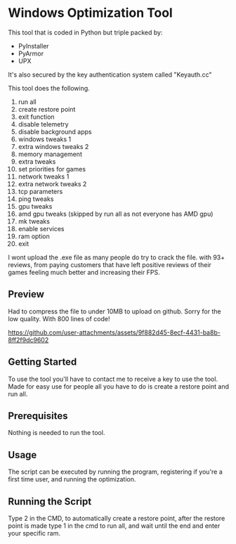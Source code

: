 # Windows Optimization Tool

This tool that is coded in Python but triple packed by:
- PyInstaller
- PyArmor
- UPX

It's also secured by the key authentication system called "Keyauth.cc"

This tool does the following.

1. run all
2. create restore point
3. exit function
4. disable telemetry
5. disable background apps
6. windows tweaks 1
7. extra windows tweaks 2
8. memory management
9. extra tweaks
10. set priorities for games
11. network tweaks 1
12. extra network tweaks 2
13. tcp parameters
14. ping tweaks
15. gpu tweaks
16. amd gpu tweaks (skipped by run all as not everyone has AMD gpu)
17. mk tweaks
18. enable services
19. ram option
20. exit

I wont upload the .exe file as many people do try to crack the file.
with 93+ reviews, from paying customers that have left positive reviews of their games feeling much better and increasing their FPS.


## Preview
Had to compress the file to under 10MB to upload on github. Sorry for the low quality. With 800 lines of code!

https://github.com/user-attachments/assets/9f882d45-8ecf-4431-ba8b-8ff2f9dc9602

## Getting Started

To use the tool you'll have to contact me to receive a key to use the tool. Made for easy use for people all you have to do is create a restore point and run all.

## Prerequisites

Nothing is needed to run the tool.

## Usage

The script can be executed by running the program, registering if you're a first time user, and running the optimization.

## Running the Script

Type 2 in the CMD, to automatically create a restore point, after the restore point is made type 1 in the cmd to run all, and wait until the end and enter your specific ram.
